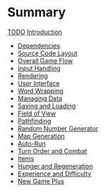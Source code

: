 # Summary

[TODO](todo.md)
[Introduction](introduction.md)

- [Dependencies](dependencies.md)
- [Source Code Layout](source-code-layout.md)
- [Overall Game Flow](overall-game-flow.md)
- [Input Handling](input-handling.md)
- [Rendering](rendering.md)
- [User Interface]()
- [Word Wrapping]()
- [Managing Data]()
- [Saving and Loading]()
- [Field of View]()
- [Pathfinding]()
- [Random Number Generator]()
- [Map Generation]()
- [Auto-Run]()
- [Turn Order and Combat]()
- [Items]()
- [Hunger and Regeneration]()
- [Experience and Difficulty]()
- [New Game Plus]()
